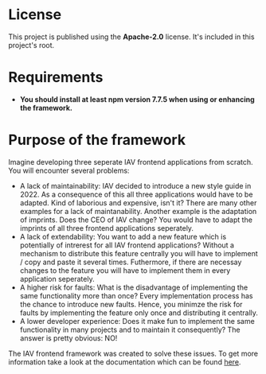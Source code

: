 # License
This project is published using the **Apache-2.0** license. It's included in this project's root.

# Requirements
- **You should install at least npm version 7.7.5 when using or enhancing the framework.**

# Purpose of the framework
Imagine developing three seperate IAV frontend applications from scratch. You will encounter several problems:
- A lack of maintainability: IAV decided to introduce a new style guide in 2022. As a consequence of this all three applications would have to be adapted. Kind of laborious and expensive, isn't it? There are many other examples for a lack of maintanability. Another example is the adaptation of imprints. Does the CEO of IAV change? You would have to adapt the imprints of all three frontend applications seperately.
- A lack of extendability: You want to add a new feature which is potentially of intrerest for all IAV frontend applications? Without a mechanism to distribute this feature centrally you will have to implement / copy and paste it several times. Futhermore, if there are necessay changes to the feature you will have to implement them in every application seperately.
- A higher risk for faults: What is the disadvantage of implementing the same functionality more than once? Every implementation process has the chance to introduce new faults. Hence, you minimze the risk for faults by implementing the feature only once and distributing it centrally.
- A lower developer experience: Does it make fun to implement the same functionality in many projects and to maintain it consequently? The answer is pretty obvious: NO!

The IAV frontend framework was created to solve these issues. To get more information take a look at the documentation which can be found [here]().